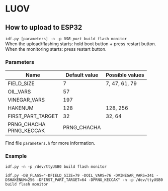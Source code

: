 # LUOV
## How to upload to ESP32
`idf.py [parameters] -n -p `*`USB-port`*` build flash monitor`  
When the upload/flashing starts: hold boot button + press restart button.  
When the monitoring starts: press restart button.

### Parameters
| Name | Default value | Possible values |
| ------------- | ------------- | ------------- |
| FIELD_SIZE | 7  | 7, 47, 61, 79 |
| OIL_VARS  | 57  ||
| VINEGAR_VARS  | 197  ||
| HAKENUM  | 128 | 128, 256 |
| FIRST_PART_TARGET  | 32  | 32, 64 |
| PRNG_CHACHA <br> PRNG_KECCAK  | PRNG_CHACHA ||

Find file `parameters.h` for more information.

### Example
`idf.py -n -p /dev/ttyUSB0 build flash monitor`  

`idf.py -DB_FLAGS="-DFIELD_SIZE=79 -DOIL_VARS=76 -DVINEGAR_VARS=341 -DSHAKENUM=256 -DFIRST_PART_TARGET=64 -DPRNG_KECCAK" -n -p /dev/ttyUSB0 build flash monitor`  
